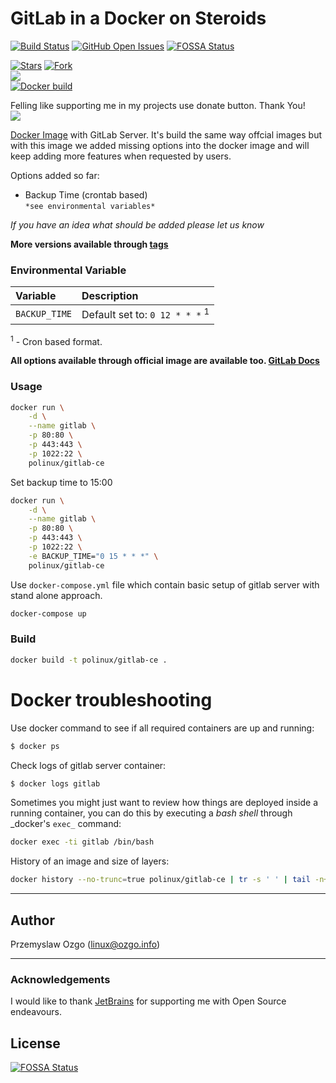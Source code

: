 # GitLab in a Docker on Steroids

[![Build Status](https://travis-ci.org/pozgo/docker-gitlab-ce.svg?branch=master)](https://travis-ci.org/pozgo/docker-gitlab-ce)
[![GitHub Open Issues](https://img.shields.io/github/issues/pozgo/docker-gitlab-ce.svg)](https://github.com/pozgo/docker-gitlab-ce/issues) [![FOSSA Status](https://app.fossa.io/api/projects/git%2Bgithub.com%2Fpozgo%2Fdocker-gitlab-ce.svg?type=shield)](https://app.fossa.io/projects/git%2Bgithub.com%2Fpozgo%2Fdocker-gitlab-ce?ref=badge_shield)
 
[![Stars](https://img.shields.io/github/stars/pozgo/docker-gitlab-ce.svg?style=social&label=Stars)]()
[![Fork](https://img.shields.io/github/forks/pozgo/docker-gitlab-ce.svg?style=social&label=Fork)]()  
[![](https://img.shields.io/github/release/pozgo/docker-gitlab-ce.svg)](http://microbadger.com/images/polinux/gitlab-ce)  
[![Docker build](http://dockeri.co/image/polinux/gitlab-ce)](https://hub.docker.com/r/polinux/gitlab-ce/)

Felling like supporting me in my projects use donate button. Thank You!  
[![](https://img.shields.io/badge/donate-PayPal-blue.svg)](https://www.paypal.me/POzgo)

[Docker Image](https://registry.hub.docker.com/u/polinux/gitlab-ce/) with GitLab Server. 
It's build the same way offcial images but with this image we added missing options into the docker image and will keep adding more features when requested by users. 

Options added so far:  
- Backup Time (crontab based)  
  `*see environmental variables*`

*If you have an idea what should be added please let us know*

**More versions available through [tags](https://hub.docker.com/r/polinux/gitlab-ce/tags/)**

### Environmental Variable

|Variable|Description|
|:--|:--|
|`BACKUP_TIME`|Default set to: `0 12 * * *` <sup>1</sup>|

<sup>1</sup> - Cron based format.  


**All options available through official image are available too. [GitLab Docs](https://docs.gitlab.com/omnibus/docker/)**

### Usage

```bash
docker run \
    -d \
    --name gitlab \
    -p 80:80 \
    -p 443:443 \
    -p 1022:22 \
    polinux/gitlab-ce
```

Set backup time to 15:00 
```bash
docker run \
    -d \
    --name gitlab \
    -p 80:80 \
    -p 443:443 \
    -p 1022:22 \
    -e BACKUP_TIME="0 15 * * *" \
    polinux/gitlab-ce
```

Use `docker-compose.yml` file which contain basic setup of gitlab server with stand alone approach.

```bash
docker-compose up
```

### Build

```bash
docker build -t polinux/gitlab-ce .
```

Docker troubleshooting
======================

Use docker command to see if all required containers are up and running:

```bash
$ docker ps
```

Check logs of gitlab server container:

```bash
$ docker logs gitlab
```

Sometimes you might just want to review how things are deployed inside a running container, you can do this by executing a _bash shell_ through _docker's `exec_` command:

```bash
docker exec -ti gitlab /bin/bash
```

History of an image and size of layers:

```bash
docker history --no-trunc=true polinux/gitlab-ce | tr -s ' ' | tail -n+2 | awk -F " ago " '{print $2}'
```

---

## Author
Przemyslaw Ozgo (<linux@ozgo.info>)

---

### Acknowledgements
I would like to thank [JetBrains](https://www.jetbrains.com/) for supporting me with Open Source endeavours.

## License
[![FOSSA Status](https://app.fossa.io/api/projects/git%2Bgithub.com%2Fpozgo%2Fdocker-gitlab-ce.svg?type=large)](https://app.fossa.io/projects/git%2Bgithub.com%2Fpozgo%2Fdocker-gitlab-ce?ref=badge_large)